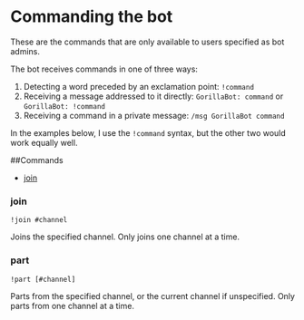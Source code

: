 # Commanding the bot

These are the commands that are only available to users specified as bot admins.

The bot receives commands in one of three ways:

1. Detecting a word preceded by an exclamation point: `!command`<br/>
2. Receiving a message addressed to it directly: `GorillaBot: command` or `GorillaBot: !command`<br/>
3. Receiving a command in a private message: `/msg GorillaBot command`

In the examples below, I use the `!command` syntax, but the other two would work equally well.

##Commands
* [join](#join)

### join
    !join #channel
Joins the specified channel. Only joins one channel at a time.

### part
    !part [#channel]
Parts from the specified channel, or the current channel if unspecified. Only parts from one channel at a time.
